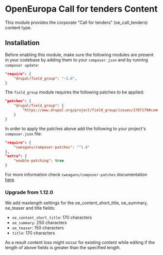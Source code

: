 # OpenEuropa Call for tenders Content

This module provides the corporate "Call for tenders" (oe_call_tenders) content type.

## Installation

Before enabling this module, make sure the following modules are present in your codebase by adding them to your
`composer.json` and by running `composer update`:

```json
"require": {
    "drupal/field_group": "~3.0",
}
```

The `field_group` module requires the following patches to be applied:

```json
"patches": {
    "drupal/field_group": {
        "https://www.drupal.org/project/field_group/issues/2787179#comment-13467953": "https://www.drupal.org/files/issues/2020-02-17/2787179-highlight-html5-validation-45.patch"
    }
}
```

In order to apply the patches above add the following to your project's `composer.json` file:

```json
"require": {
    "cweagans/composer-patches": "^1.6"
},
"extra": {
    "enable-patching": true
}
```

For more information check `cweagans/composer-patches` documentation [here](https://github.com/cweagans/composer-patches).

### Upgrade from 1.12.0

We add maxlength settings for the oe_content_short_title, oe_summary, oe_teaser and title fields:

- `oe_content_short_title`: 170 characters
- `oe_summary`: 250 characters
- `oe_teaser`: 150 characters
- `title`: 170 characters

As a result content loss might occur for existing content while editing if the length of above fields
is greater than the specified length.
